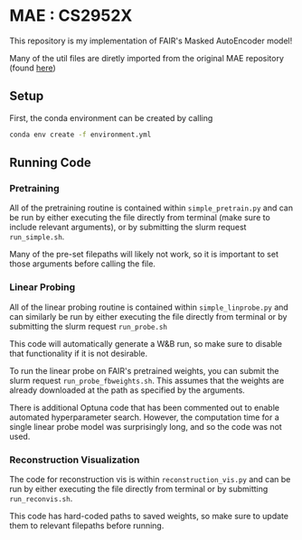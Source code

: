 # MAE : CS2952X

This repository is my implementation of FAIR's Masked AutoEncoder model!

Many of the util files are diretly imported from the original MAE repository (found [here](https://github.com/facebookresearch/mae))

## Setup

First, the conda environment can be created by calling
```bash
conda env create -f environment.yml
```

## Running Code

### Pretraining

All of the pretraining routine is contained within `simple_pretrain.py` and can be run by either executing the file directly from terminal (make sure to include relevant arguments), or by submitting the slurm request `run_simple.sh`.

Many of the pre-set filepaths will likely not work, so it is important to set those arguments before calling the file.

### Linear Probing

All of the linear probing routine is contained within `simple_linprobe.py` and can similarly be run by either executing the file directly from terminal or by submitting the slurm request `run_probe.sh`

This code will automatically generate a W&B run, so make sure to disable that functionality if it is not desirable.

To run the linear probe on FAIR's pretrained weights, you can submit the slurm request `run_probe_fbweights.sh`.
This assumes that the weights are already downloaded at the path as specified by the arguments.

There is additional Optuna code that has been commented out to enable automated hyperparameter search. 
However, the computation time for a single linear probe model was surprisingly long, and so the code was not used.

### Reconstruction Visualization

The code for reconstruction vis is within `reconstruction_vis.py` and can be run by either executing the file directly from terminal or by submitting `run_reconvis.sh`. 

This code has hard-coded paths to saved weights, so make sure to update them to relevant filepaths before running.